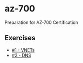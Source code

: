 # az-700

Preparation for AZ-700 Certification

## Exercises

* [#1 - VNETs](./exercises/1-vnets/)
* [#2 - DNS](./exercises/2-dns/)